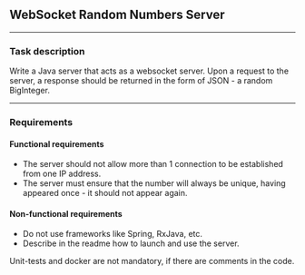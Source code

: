 ﻿## WebSocket Random Numbers Server

---

### Task description

Write a Java server that acts as a websocket server. Upon a request to the server, a response should be returned in the form of JSON - a random BigInteger. 

---

### Requirements

#### Functional requirements

- The server should not allow more than 1 connection to be established from one IP address.
- The server must ensure that the number will always be unique, having appeared once - it should not appear again.

#### Non-functional requirements

- Do not use frameworks like Spring, RxJava, etc.
- Describe in the readme how to launch and use the server.

Unit-tests and docker are not mandatory, if there are comments in the code.
